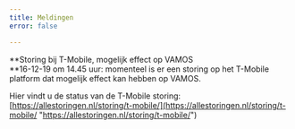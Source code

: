 ```yaml
---
title: Meldingen
error: false

---
```

**Storing bij T-Mobile, mogelijk effect op VAMOS  
**16-12-19 om 14.45 uur: momenteel is er een storing  op het T-Mobile platform dat mogelijk effect kan hebben op VAMOS.  
  
Hier vindt u de status van de T-Mobile storing:  
[https://allestoringen.nl/storing/t-mobile/](https://allestoringen.nl/storing/t-mobile/ "https://allestoringen.nl/storing/t-mobile/")